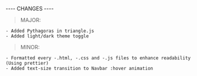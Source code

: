 ---- CHANGES ----

> MAJOR:

    - Added Pythagoras in triangle.js
    - Added light/dark theme toggle

> MINOR:

    - Formatted every -.html, -.css and -.js files to enhance readability (Using prettier)
    - Added text-size transition to Navbar :hover animation
